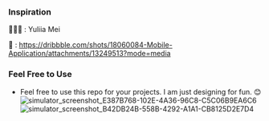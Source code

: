 ### Inspiration

👩🏻‍🦰 : Yuliia Mei

🔗 : https://dribbble.com/shots/18060084-Mobile-Application/attachments/13249513?mode=media

### Feel Free to Use

- Feel free to use this repo for your projects. I am just designing for fun.
  😊
![simulator_screenshot_E387B768-102E-4A36-96C8-C5C06B9EA6C6](https://user-images.githubusercontent.com/78416198/164517217-9da2ecbb-1669-469d-a4ed-7ea750f18164.png)
![simulator_screenshot_B42DB24B-558B-4292-A1A1-CB8125D2E7D4](https://user-images.githubusercontent.com/78416198/164517244-4f9ccf89-75cf-4ae0-8ddd-e11a5e2ed6a3.png)
